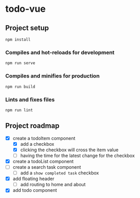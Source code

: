 # todo-vue

## Project setup

```
npm install
```

### Compiles and hot-reloads for development

```
npm run serve
```

### Compiles and minifies for production

```
npm run build
```

### Lints and fixes files

```
npm run lint
```

## Project roadmap

- [x] create a todoItem component
  - [x] add a checkbox
  - [x] clicking the checkbox will cross the item value
  - [ ] having the time for the latest change for the checkbox
- [x] create a todoList component
- [ ] create a search task component
  - [ ] add a `show completed task` checkbox
- [x] add floating header
  - [ ] add routing to home and about
- [x] add todo component
